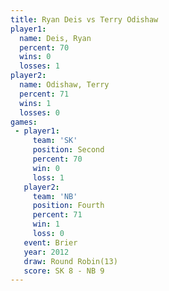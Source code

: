 ```yaml
---
title: Ryan Deis vs Terry Odishaw
player1:              
  name: Deis, Ryan    
  percent: 70         
  wins: 0             
  losses: 1           
player2:              
  name: Odishaw, Terry
  percent: 71         
  wins: 1             
  losses: 0           
games:
 - player1:          
     team: 'SK'      
     position: Second
     percent: 70     
     win: 0          
     loss: 1         
   player2:          
     team: 'NB'      
     position: Fourth
     percent: 71     
     win: 1          
     loss: 0         
   event: Brier         
   year: 2012           
   draw: Round Robin(13)
   score: SK 8 - NB 9   
---
```

